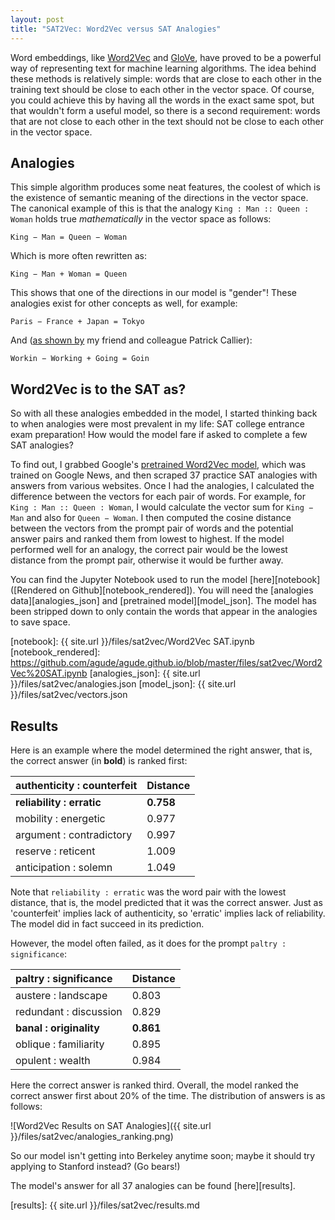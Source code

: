 ```yaml
---
layout: post
title: "SAT2Vec: Word2Vec versus SAT Analogies"
---
```


Word embeddings, like [Word2Vec][Word2Vec_paper] and [GloVe][GloVe_site], have
proved to be a powerful way of representing text for machine learning
algorithms. The idea behind these methods is relatively simple: words that are
close to each other in the training text should be close to each other in the
vector space. Of course, you could achieve this by having all the words in the
exact same spot, but that wouldn't form a useful model, so there is a second
requirement: words that are not close to each other in the text should not be
close to each other in the vector space.

[Word2Vec_paper]: https://papers.nips.cc/paper/5021-distributed-representations-of-words-and-phrases-and-their-compositionality.pdf
[GloVe_site]: http://nlp.stanford.edu/projects/glove/

## Analogies

This simple algorithm produces some neat features, the coolest of which is the
existence of semantic meaning of the directions in the vector space. The
canonical example of this is that the analogy `King : Man :: Queen : Woman`
holds true _mathematically_ in the vector space as follows:

    King − Man = Queen − Woman

Which is more often rewritten as:

    King − Man + Woman = Queen

This shows that one of the directions in our model is "gender"! These
analogies exist for other concepts as well, for example:

    Paris − France + Japan = Tokyo

And ([as shown by][pats_post] my friend and colleague Patrick Callier):

    Workin − Working + Going = Goin

[pats_post]: https://gab41.lab41.org/street-style-guide-vector-transformations-betta-work-2ad8d9829587

## Word2Vec is to the SAT as?

So with all these analogies embedded in the model, I started thinking back to
when analogies were most prevalent in my life: SAT college entrance exam
preparation! How would the model fare if asked to complete a few SAT
analogies?

To find out, I grabbed Google's [pretrained Word2Vec model][w2v_model], which
was trained on Google News, and then scraped 37 practice SAT analogies with
answers from various websites. Once I had the analogies, I calculated the
difference between the vectors for each pair of words. For example, for 
`King : Man :: Queen : Woman`, I would calculate the vector sum for `King −
Man` and also for `Queen − Woman`. I then computed the cosine distance between
the vectors from the prompt pair of words and the potential answer pairs and
ranked them from lowest to highest. If the model performed well for an
analogy, the correct pair would be the lowest distance from the prompt pair,
otherwise it would be further away.

[w2v_model]: https://drive.google.com/file/d/0B7XkCwpI5KDYNlNUTTlSS21pQmM/edit?usp=sharing

You can find the Jupyter Notebook used to run the model [here][notebook]
([Rendered on Github][notebook_rendered]). You will need the [analogies
data][analogies_json] and [pretrained model][model_json]. The model has been
stripped down to only contain the words that appear in the analogies to save
space.

[notebook]: {{ site.url }}/files/sat2vec/Word2Vec SAT.ipynb
[notebook_rendered]: https://github.com/agude/agude.github.io/blob/master/files/sat2vec/Word2Vec%20SAT.ipynb
[analogies_json]: {{ site.url }}/files/sat2vec/analogies.json
[model_json]: {{ site.url }}/files/sat2vec/vectors.json

## Results

Here is an example where the model determined the right answer, that is, the correct answer
(in **bold**) is ranked first:

| authenticity : counterfeit   | Distance   |
|:-----------------------------|:-----------|
| **reliability : erratic**    | **0.758**  |
| mobility : energetic         | 0.977      |
| argument : contradictory     | 0.997      |
| reserve : reticent           | 1.009      |
| anticipation : solemn        | 1.049      |

Note that `reliability : erratic` was the word pair with the lowest
distance, that is, the model predicted that it was the correct answer. Just as
'counterfeit' implies lack of authenticity, so 'erratic' implies lack of
reliability. The model did in fact succeed in its prediction.

However, the model often failed, as it does for the prompt `paltry :
significance`:

| paltry : significance   | Distance   |
|:------------------------|:-----------|
| austere : landscape     | 0.803      |
| redundant : discussion  | 0.829      |
| **banal : originality** | **0.861**  |
| oblique : familiarity   | 0.895      |
| opulent : wealth        | 0.984      |

Here the correct answer is ranked third. Overall, the model ranked the correct
answer first about 20% of the time. The distribution of answers is as follows:

![Word2Vec Results on SAT Analogies]({{ site.url }}/files/sat2vec/analogies_ranking.png)

So our model isn't getting into Berkeley anytime soon; maybe it should try
applying to Stanford instead? (Go bears!)

The model's answer for all 37 analogies can be found [here][results].

[results]: {{ site.url }}/files/sat2vec/results.md
